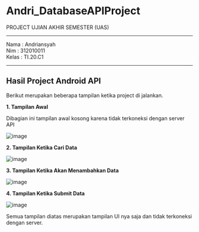# Andri_DatabaseAPIProject

PROJECT UJIAN AKHIR SEMESTER (UAS)

<hr>

Nama : Andriansyah <br>
Nim : 312010011 <br>
Kelas : TI.20.C1

<hr>

## Hasil Project Android API 

Berikut merupakan beberapa tampilan ketika project di jalankan.

**1. Tampilan Awal**

Dibagian ini tampilan awal kosong karena tidak terkoneksi dengan server API

![image](https://github.com/Andriansyah00/Andri_DatabaseAPIProject/assets/73049521/a3d536ce-18e6-4f83-b564-f3847916fe4b)

**2. Tampilan Ketika Cari Data**

![image](https://github.com/Andriansyah00/Andri_DatabaseAPIProject/assets/73049521/066d7181-7fe6-4220-aced-08dfd9671398)

**3. Tampilan Ketika Akan Menambahkan  Data**

![image](https://github.com/Andriansyah00/Andri_DatabaseAPIProject/assets/73049521/3e4e63aa-d056-4ab7-b305-08c3de8a0cf6)

**4. Tampilan Ketika Submit  Data**

![image](https://github.com/Andriansyah00/Andri_DatabaseAPIProject/assets/73049521/26b44531-cf71-49cc-9121-7323ed07e581)

Semua tampilan diatas merupakan tampilan UI nya saja dan tidak terkoneksi dengan server.

